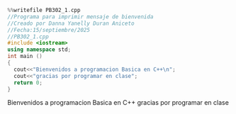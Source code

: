 ``` cpp
%%writefile PB302_1.cpp
//Programa para imprimir mensaje de bienvenida
//Creado por Danna Yanelly Duran Aniceto 
//Fecha:15/septiembre/2025
//PB302_1.cpp 
#include <iostream>
using namespace std;
int main ()
{
  cout<<"Bienvenidos a programacion Basica en C++\n";
  cout<<"gracias por programar en clase";
  return 0;
}
```

Bienvenidos a programacion Basica en C++
gracias por programar en clase
